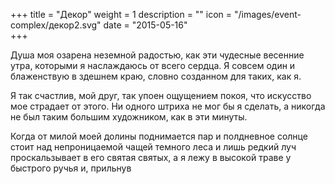 +++
title = "Декор"
weight = 1
description = ""
icon = "/images/event-complex/декор2.svg"
date = "2015-05-16"  
+++

Душа моя озарена неземной радостью, как эти чудесные весенние утра, которыми я наслаждаюсь от всего сердца. Я совсем один и блаженствую в здешнем краю, словно созданном для таких, как я.

<!--more-->

Я так счастлив, мой друг, так упоен ощущением покоя, что искусство мое страдает от этого. Ни одного штриха не мог бы я сделать, а никогда не был таким большим художником, как в эти минуты.

Когда от милой моей долины поднимается пар и полдневное солнце стоит над непроницаемой чащей темного леса и лишь редкий луч проскальзывает в его святая святых, а я лежу в высокой траве у быстрого ручья и, прильнув
